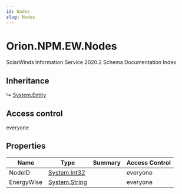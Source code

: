 ```yaml
---
id: Nodes
slug: Nodes
---
```


# Orion.NPM.EW.Nodes

SolarWinds Information Service 2020.2 Schema Documentation Index

## Inheritance

↳ [System.Entity](./../System/Entity)

## Access control

everyone

## Properties

| Name | Type | Summary | Access Control |
| ------ | ------ | ------ | ------ |
| NodeID | [System.Int32](https://docs.microsoft.com/en-us/dotnet/api/system.int32) |  | everyone |
| EnergyWise | [System.String](https://docs.microsoft.com/en-us/dotnet/api/system.string) |  | everyone |

